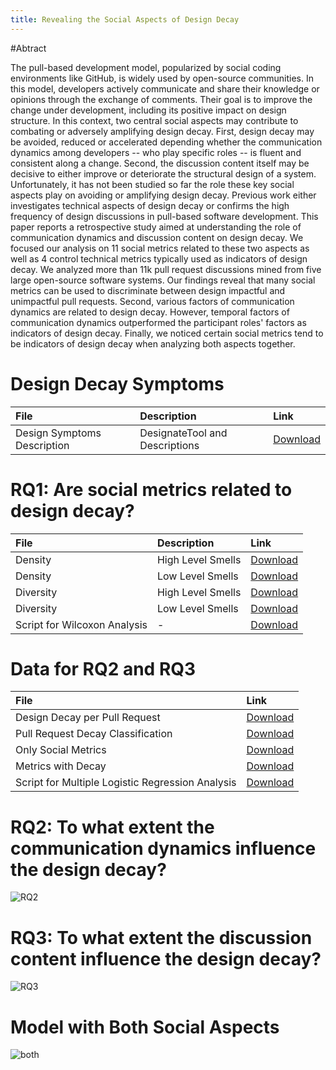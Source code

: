 ```yaml
---
title: Revealing the Social Aspects of Design Decay
---
```


#Abtract

The pull-based development model, popularized by social coding environments like GitHub, is widely used by open-source communities. In this model, developers actively communicate and share their knowledge or opinions through the exchange of comments. Their goal is to improve the change under development, including its positive impact on design structure. In this context, two central social aspects may contribute to combating or adversely amplifying design decay. First, design decay may be avoided, reduced or accelerated depending whether the communication dynamics among developers -- who play specific roles -- is fluent and consistent along a change. Second, the discussion content itself may be decisive to either improve or deteriorate the structural design of a system. Unfortunately, it has not been studied so far the role these key social aspects play on avoiding or amplifying design decay. Previous work either investigates technical aspects of design decay or confirms the high frequency of design discussions in pull-based software development. This paper reports a retrospective study aimed at understanding the role of communication dynamics and discussion content on design decay. We focused our analysis on 11 social metrics related to these two aspects as well as 4 control technical metrics typically used as indicators of design decay. We analyzed more than 11k pull request discussions mined from five large open-source software systems. Our findings reveal that many social metrics can be used to discriminate between design impactful and unimpactful pull requests. Second, various factors of communication dynamics are related to design decay. However, temporal factors of communication dynamics outperformed the participant roles' factors as indicators of design decay. Finally, we noticed certain social metrics tend to be indicators of design decay when analyzing both aspects together.

# Design Decay Symptoms

| File         | Description       | Link     |
|:-------------|:------------------|:---------|
| Design Symptoms Description | DesignateTool and Descriptions | [Download](https://github.com/sbes206642/sbes206642.github.io/blob/master/description_and_detection_mechanisms.zip) |

# RQ1: Are social metrics related to design decay?

| File         | Description       | Link     |
|:-------------|:------------------|:---------|
| Density | High Level Smells | [Download](https://raw.githubusercontent.com/sbes206642/sbes206642.github.io/master/design_changed/design_change_on_density_high_level_smells.rar) |
| Density | Low Level Smells   | [Download](https://raw.githubusercontent.com/sbes206642/sbes206642.github.io/master/design_changed/design_change_on_density_low_level_smells.rar) |
| Diversity           | High Level Smells      | [Download](https://raw.githubusercontent.com/sbes206642/sbes206642.github.io/master/design_changed/design_change_on_diversity_high_level_smells.rar) |
| Diversity           | Low Level Smells | [Download](https://raw.githubusercontent.com/sbes206642/sbes206642.github.io/master/design_changed/design_change_on_diversity_low_level_smells.rar) |
| Script for Wilcoxon Analysis   | - | [Download](https://raw.githubusercontent.com/sbes206642/sbes206642.github.io/master/wilcoxon_analysis.R) |

# Data for RQ2 and RQ3

| File         | Link     |
|:-------------|:---------|
| Design Decay per Pull Request | [Download](https://raw.githubusercontent.com/sbes206642/sbes206642.github.io/master/design_decay_per_pull_request.rar) |
| Pull Request Decay Classification | [Download](https://raw.githubusercontent.com/sbes206642/sbes206642.github.io/master/pull_request_decay_classification.rar) |
| Only Social Metrics | [Download](https://raw.githubusercontent.com/sbes206642/sbes206642.github.io/master/only_metrics.rar) |
| Metrics with Decay | [Download](https://raw.githubusercontent.com/sbes206642/sbes206642.github.io/master/metrics_with_decay.rar) |
| Script for Multiple Logistic Regression Analysis | [Download](https://raw.githubusercontent.com/sbes206642/sbes206642.github.io/master/multiple_regression_R.rar) |


# RQ2: To what extent the communication dynamics influence the design decay?

![RQ2](https://raw.githubusercontent.com/sbes206642/sbes206642.github.io/master/rq2.png)

# RQ3: To what extent the discussion content influence the design decay?

![RQ3](https://raw.githubusercontent.com/sbes206642/sbes206642.github.io/master/rq3.png)

# Model with Both Social Aspects

![both](https://raw.githubusercontent.com/sbes206642/sbes206642.github.io/master/all_data_tabl.png)
